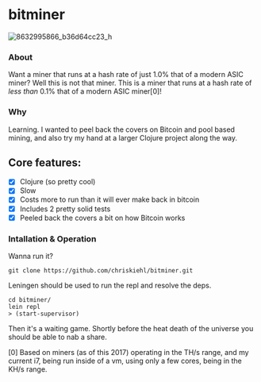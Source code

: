 # bitminer

![8632995866_b36d64cc23_h](https://user-images.githubusercontent.com/1408720/31059490-fa24c79a-a6b7-11e7-977a-6f703c5b4b2e.jpg)

### About 

Want a miner that runs at a hash rate of just 1.0% that of a modern ASIC miner? Well this is not that miner. This is a miner that runs at a hash rate of _less than_ 0.1% that of a modern ASIC miner[0]!

### Why

Learning. I wanted to peel back the covers on Bitcoin and pool based mining, and also try my hand at a larger Clojure project along the way. 

## Core features: 
 - [X] Clojure (so pretty cool) 
 - [X] Slow 
 - [X] Costs more to run than it will ever make back in bitcoin
 - [X] Includes 2 pretty solid tests
 - [X] Peeled back the covers a bit on how Bitcoin works

### Intallation & Operation

Wanna run it?  

    git clone https://github.com/chriskiehl/bitminer.git 
    
Leningen should be used to run the repl and resolve the deps. 

    cd bitminer/
    lein repl 
    > (start-supervisor) 


Then it's a waiting game. Shortly before the heat death of the universe you should be able to nab a share.


[0] Based on miners (as of this 2017) operating in the TH/s range, and my current i7, being run inside of a vm, using only a few cores, being in the KH/s range. 
